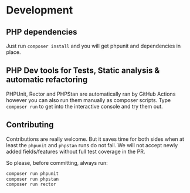 # Development

## PHP dependencies
Just run `composer install` and you will get phpunit and dependencies in place.

## PHP Dev tools for Tests, Static analysis & automatic refactoring 
PHPUnit, Rector and PHPStan are automatically ran by GitHub Actions however you can also run them manually as composer scripts.
Type `composer run` to get into the interactive console and try them out.

## Contributing
Contributions are really welcome. But it saves time for both sides when at least the `phpunit` and `phpstan` runs do not fail.
We will not accept newly added fields/features without full test coverage in the PR.

So please, before committing, always run:
```php
composer run phpunit
composer run phpstan
composer run rector
```